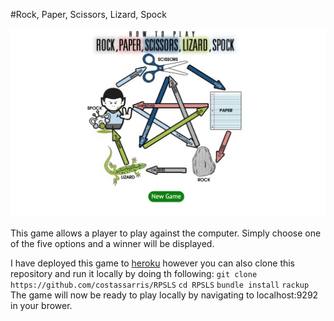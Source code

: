 #Rock, Paper, Scissors, Lizard, Spock

![ScreenShot](https://github.com/costassarris/RPSLS/blob/master/public/images/screenshot.png)

This game allows a player to play against the computer. Simply choose one of the five options and a winner will be displayed.

I have deployed this game to [heroku](http://play-rpsls.herokuapp.com) however you can also clone this repository and run it locally by doing th following:
`git clone https://github.com/costassarris/RPSLS`
`cd RPSLS`
`bundle install`
`rackup`
The game will now be ready to play locally by navigating to localhost:9292 in your brower.
